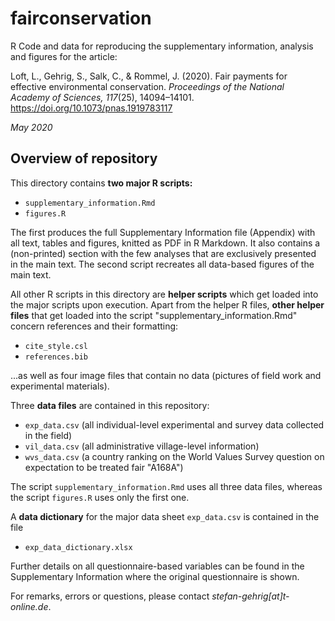 # fairconservation
R Code and data for reproducing the supplementary information, analysis and figures for the article:  
 
Loft, L., Gehrig, S., Salk, C., & Rommel, J. (2020). Fair payments for effective environmental conservation. *Proceedings of the National Academy of Sciences, 117*(25), 14094–14101. https://doi.org/10.1073/pnas.1919783117
  
*May 2020*

## Overview of repository

This directory contains **two major R scripts:**  
  

- `supplementary_information.Rmd`
- `figures.R`  
  
The first produces the full Supplementary Information file (Appendix) with all text, tables and figures, knitted as PDF in R Markdown. It also contains a (non-printed) section with the few analyses that are exclusively presented in the main text. The second script recreates all data-based figures of the main text.  
  
All other R scripts in this directory are **helper scripts** which get loaded into the major scripts upon execution. Apart from the helper R files, **other helper files** that get loaded into the script "supplementary_information.Rmd" concern references and their formatting:  
  
- `cite_style.csl`
- `references.bib`

...as well as four image files that contain no data (pictures of field work and experimental materials).  
  
Three **data files** are contained in this repository:

- `exp_data.csv` (all individual-level experimental and survey data collected in the field)  
- `vil_data.csv` (all administrative village-level information)  
- `wvs_data.csv` (a country ranking on the World Values Survey question on expectation to be treated fair "A168A")  
  
The script `supplementary_information.Rmd` uses all three data files, whereas the script `figures.R` uses only the first one.  
  
A **data dictionary** for the major data sheet `exp_data.csv` is contained in the file
  
- `exp_data_dictionary.xlsx`
  
Further details on all questionnaire-based variables can be found in the Supplementary Information where the original questionnaire is shown.  
  
For remarks, errors or questions, please contact *stefan-gehrig[at]t-online.de*.
